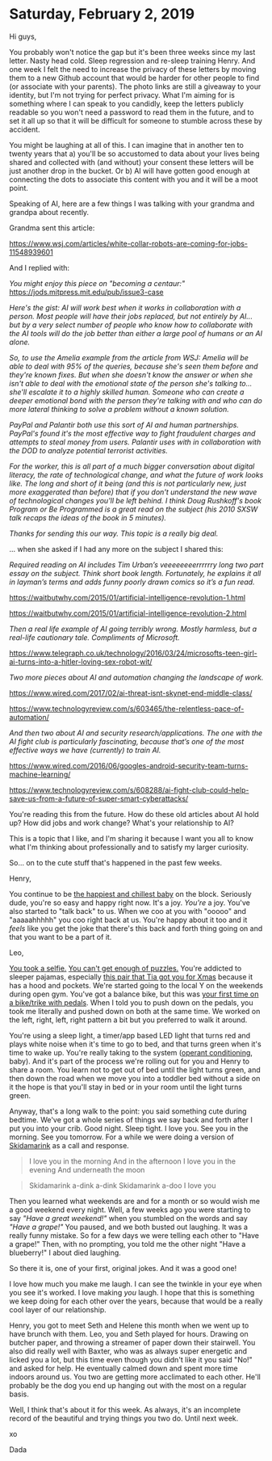 # Saturday, February 2, 2019

Hi guys,

You probably won't notice the gap but it's been three weeks since my last letter. Nasty head cold. Sleep regression and re-sleep training Henry. And one week I felt the need to increase the privacy of these letters by moving them to a new Github account that would be harder for other people to find (or associate with your parents). The photo links are still a giveaway to your identity, but I'm not trying for perfect privacy. What I'm aiming for is something where I can speak to you candidly, keep the letters publicly readable so you won't need a password to read them in the future, and to set it all up so that it will be difficult for someone to stumble across these by accident. 

You might be laughing at all of this. I can imagine that in another ten to twenty years that a) you'll be so accustomed to data about your lives being shared and collected with (and without) your consent these letters will be just another drop in the bucket. Or b) AI will have gotten good enough at connecting the dots to associate this content with you and it will be a moot point. 

Speaking of AI, here are a few things I was talking with your grandma and grandpa about recently. 

Grandma sent this article: 

https://www.wsj.com/articles/white-collar-robots-are-coming-for-jobs-11548939601

And I replied with: 

*You might enjoy this piece on "becoming a centaur:"* https://jods.mitpress.mit.edu/pub/issue3-case

*Here's the gist: AI will work best when it works in collaboration with a person. Most people will have their jobs replaced, but not entirely by AI... but by a very select number of people who know how to collaborate with the AI tools will do the job better than either a large pool of humans or an AI alone.* 

*So, to use the Amelia example from the article from WSJ: Amelia will be able to deal with 95% of the queries, because she's seen them before and they're known fixes. But when she doesn't know the answer or when she isn't able to deal with the emotional state of the person she's talking to... she'll escalate it to a highly skilled human. Someone who can create a deeper emotional bond with the person they're talking with and who can do more lateral thinking to solve a problem without a known solution.* 

*PayPal and Palantir both use this sort of AI and human partnerships. PayPal's found it's the most effective way to fight fraudulent charges and attempts to steal money from users. Palantir uses with in collaboration with the DOD to analyze potential terrorist activities.* 

*For the worker, this is all part of a much bigger conversation about digital literacy, the rate of technological change, and what the future of work looks like. The long and short of it being (and this is not particularly new, just more exaggerated than before) that if you don't understand the new wave of technological changes you'll be left behind. I think Doug Rushkoff's book Program or Be Programmed is a great read on the subject (his 2010 SXSW talk recaps the ideas of the book in 5 minutes).* 

*Thanks for sending this our way. This topic is a really big deal.*

... when she asked if I had any more on the subject I shared this: 

_Required reading on AI includes Tim Urban’s veeeeeeeerrrrrry long two part essay on the subject. Think short book length. Fortunately, he explains it all in layman’s terms and adds funny poorly drawn comics so it’s a fun read._ 

https://waitbutwhy.com/2015/01/artificial-intelligence-revolution-1.html

https://waitbutwhy.com/2015/01/artificial-intelligence-revolution-2.html

*Then a real life example of AI going terribly wrong. Mostly harmless, but a real-life cautionary tale. Compliments of Microsoft.* 

https://www.telegraph.co.uk/technology/2016/03/24/microsofts-teen-girl-ai-turns-into-a-hitler-loving-sex-robot-wit/

*Two more pieces about AI and automation changing the landscape of work.* 

https://www.wired.com/2017/02/ai-threat-isnt-skynet-end-middle-class/

https://www.technologyreview.com/s/603465/the-relentless-pace-of-automation/

*And then two about AI and security research/applications. The one with the AI fight club is particularly fascinating, because that’s one of the most effective ways we have (currently) to train AI.* 

https://www.wired.com/2016/06/googles-android-security-team-turns-machine-learning/

https://www.technologyreview.com/s/608288/ai-fight-club-could-help-save-us-from-a-future-of-super-smart-cyberattacks/

You're reading this from the future. How do these old articles about AI hold up? How did jobs and work change? What's your relationship to AI?

This is a topic that I like, and I'm sharing it because I want you all to know what I'm thinking about professionally and to satisfy my larger curiosity. 

So... on to the cute stuff that's happened in the past few weeks. 

Henry, 

You continue to be [the happiest and chillest baby](https://www.instagram.com/p/BtD9teBgfVxacMuwvJwftom7L9eb9LwLLoquEM0/) on the block. Seriously dude, you're so easy and happy right now. It's a joy. _You're_ a joy. You've also started to "talk back" to us. When we coo at you with "ooooo" and "aaaaahhhhh" you coo right back at us. You're happy about it too and it _feels_ like you get the joke that there's this back and forth thing going on and that you want to be a part of it. 


Leo, 

[You took a selfie.](https://www.instagram.com/p/Bs1MdWNAPdPQQ0JW1i5pajg9i0OnZqCnR6GZL40/) [You can't get enough of puzzles.](https://www.instagram.com/p/Bs3wW6tgAjVuZL-tKCkUS9JrePSvb60rj0fDto0/) You're addicted to sleeper pajamas, especially [this pair that Tia got you for Xmas](https://www.instagram.com/p/Bs8IVgjg9PJ3baBohXmfXTugkT-eHQZmS3vuFs0/) because it has a hood and pockets. We're started going to the local Y on the weekends during open gym. You've got a balance bike, but this was [your first time on a bike/trike with pedals](https://www.instagram.com/p/BtCPLwzAdHyKGhscSePquRKjhIMee7aIdNeaww0/). When I told you to push down on the pedals, you took me literally and pushed down on both at the same time. We worked on the left, right, left, right pattern a bit but you preferred to walk it around. 

You're using a sleep light, a timer/app based LED light that turns red and plays white noise when it's time to go to bed, and that turns green when it's time to wake up. You're really taking to the system ([operant conditioning](https://en.wikipedia.org/wiki/Operant_conditioning), baby). And it's part of the process we're rolling out for you and Henry to share a room. You learn not to get out of bed until the light turns green, and then down the road when we move you into a toddler bed without a side on it the hope is that you'll stay in bed or in your room until the light turns green. 

Anyway, that's a long walk to the point: you said something cute during bedtime. We've got a whole series of things we say back and forth after I put you into your crib. Good night. Sleep tight. I love you. See you in the morning. See you tomorrow. For a while we were doing a version of [Skidamarink](https://en.wikipedia.org/wiki/Skidamarink) as a call and response. 

> I love you in the morning
And in the afternoon
I love you in the evening
And underneath the moon

> Skidamarink a-dink a-dink
Skidamarink a-doo
I love you

Then you learned what weekends are and for a month or so would wish me a good weekend every night. Well, a few weeks ago you were starting to say _"Have a great weekend!"_ when you stumbled on the words and say _"Have a grape!"_ You paused, and we both busted out laughing. It was a really funny mistake. So for a few days we were telling each other to "Have a grape!" Then, with no prompting, you told me the other night "Have a blueberry!" I about died laughing. 

So there it is, one of your first, original jokes. And it was a good one! 

I love how much you make me laugh. I can see the twinkle in your eye when you see it's worked. I love making _you_ laugh. I hope that this is something we keep doing for each other over the years, because that would be a really cool layer of our relationship. 

Henry, you got to meet Seth and Helene this month when we went up to have brunch with them. Leo, you and Seth played for hours. Drawing on butcher paper, and throwing a streamer of paper down their stairwell. You also did really well with Baxter, who was as always super energetic and licked you a lot, but this time even though you didn't like it you said "No!" and asked for help. He eventually calmed down and spent more time indoors around us. You two are getting more acclimated to each other. He'll probably be the dog you end up hanging out with the most on a regular basis. 

Well, I think that's about it for this week. As always, it's an incomplete record of the beautiful and trying things you two do. Until next week. 

xo

Dada





